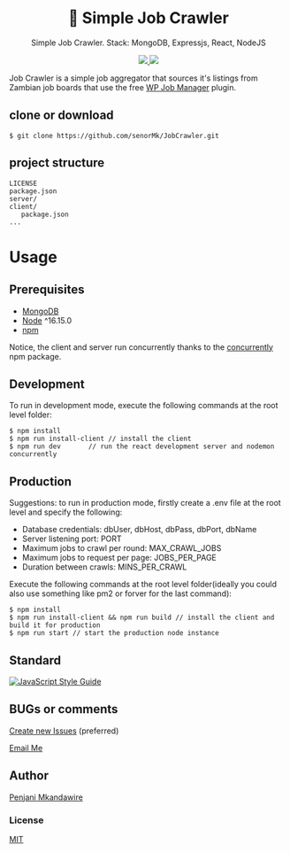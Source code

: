 <h1 align="center">
💼 Simple Job Crawler
</h1>
<p align="center">
Simple Job Crawler. Stack: MongoDB, Expressjs, React, NodeJS
</p>

<p align="center">
   <a href="https://github.com/senorMk/JobCrawler/blob/master/LICENSE">
      <img src="https://img.shields.io/badge/License-MIT-green.svg" />
   </a>
   <a href="https://circleci.com/gh/senorMk/JobCrawler">
      <img src="https://circleci.com/gh/senorMk/JobCrawler.svg?style=svg" />
   </a>
</p>

Job Crawler is a simple job aggregator that sources it's listings from Zambian job boards that use the free [WP Job Manager](https://wordpress.org/plugins/wp-job-manager/) plugin.

## clone or download

```terminal
$ git clone https://github.com/senorMk/JobCrawler.git
```

## project structure

```terminal
LICENSE
package.json
server/
client/
   package.json
...
```

# Usage

## Prerequisites

- [MongoDB](https://www.mongodb.com/try/download/community)
- [Node](https://nodejs.org/en/download/) ^16.15.0
- [npm](https://nodejs.org/en/download/package-manager/)

Notice, the client and server run concurrently thanks to the [concurrently](https://www.npmjs.com/package/concurrently) npm package.

## Development

To run in development mode, execute the following commands at the root level folder:

```terminal
$ npm install
$ npm run install-client // install the client
$ npm run dev       // run the react development server and nodemon concurrently
```

## Production

Suggestions: to run in production mode, firstly create a .env file at the root level and specify the following:

- Database credentials: dbUser, dbHost, dbPass, dbPort, dbName
- Server listening port: PORT
- Maximum jobs to crawl per round: MAX_CRAWL_JOBS
- Maximum jobs to request per page: JOBS_PER_PAGE
- Duration between crawls: MINS_PER_CRAWL

Execute the following commands at the root level folder(ideally you could also use something like pm2 or forver for the last command):

```terminal
$ npm install
$ npm run install-client && npm run build // install the client and build it for production
$ npm run start // start the production node instance
```

## Standard

[![JavaScript Style Guide](https://cdn.rawgit.com/standard/standard/master/badge.svg)](https://github.com/standard/standard)

## BUGs or comments

[Create new Issues](https://github.com/senorMk/JobCrawler/issues) (preferred)

[Email Me](mailto:mkandawire15@gmail.com)

## Author

[Penjani Mkandawire](mailto:mkandawire15@gmail.com)

### License

[MIT](https://github.com/senorMk/JobCrawler/blob/master/LICENSE)
